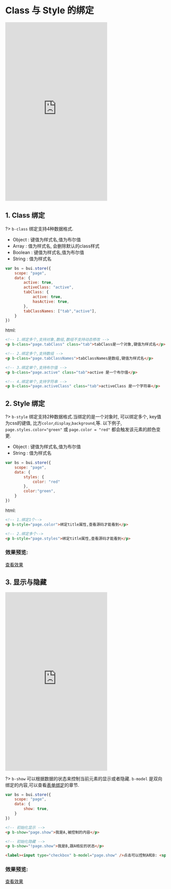 
# Class 与 Style 的绑定


<iframe width="320" height="560" src="http://www.easybui.com/demo/#pages/store/style" allowfullscreen="allowfullscreen" frameborder="0"></iframe>

## 1. Class 绑定 

?> `b-class` 绑定支持4种数据格式. 

- Object : 键值为样式名,值为布尔值
- Array : 值为样式名, 会删除默认的class样式
- Boolean : 键值为样式名,值为布尔值
- String : 值为样式名

```js
var bs = bui.store({
    scope: "page", 
    data: {
        active: true,
        activeClass: "active",
        tabClass: {
            active: true,
            hasActive: true,
        },
        tabClassNames: ["tab","active"],
    }
})


```

html:
```html
<!-- 1.绑定多个,支持对象,数组,数组不支持动态修改 -->
<p b-class="page.tabClass" class="tab">tabClass是一个对象,键值为样式名</p>

<!-- 2.绑定多个,支持数组 -->
<p b-class="page.tabClassNames">tabClassNames是数组,键值为样式名</p>

<!-- 3.绑定单个,支持布尔值 -->
<p b-class="page.active" class="tab">active 是一个布尔值</p>

<!-- 4.绑定单个,支持字符串 -->
<p b-class="page.activeClass" class="tab">activeClass 是一个字符串</p>

```
## 2. Style 绑定 

?> `b-style` 绑定支持2种数据格式.当绑定的是一个对象时, 可以绑定多个, key值为css的键值, 比方`color`,`display`,`background`,等. 以下例子, `page.styles.color="green"` 或 `page.color = "red"` 都会触发该元素的颜色变更.

- Object : 键值为样式名,值为布尔值
- String : 值为样式名

```js
var bs = bui.store({
    scope: "page", 
    data: {
        styles: {
            color: "red"
        },
        color:"green",
    }
})

```

html:
```html
<!-- 1.绑定1个-->
<p b-style="page.color">绑定title属性,查看源码才能看到</p>

<!-- 2.绑定多个-->
<p b-style="page.styles">绑定title属性,查看源码才能看到</p>

```


### 效果预览:

<a href="http://www.easybui.com/demo/index.html#pages/store/style" target="_blank">查看效果</a>


## 3. 显示与隐藏


<iframe width="320" height="560" src="http://www.easybui.com/demo/#pages/store/checkbox" allowfullscreen="allowfullscreen" frameborder="0"></iframe>

?> `b-show` 可以根据数据的状态来控制当前元素的显示或者隐藏. `b-model` 是双向绑定的内容,可以查看[表单绑定](store/form.md)的章节. 

```js
var bs = bui.store({
    scope: "page", 
    data: {
        show: true,
    }
})
```

```html
<!-- 初始化显示 -->
<p b-show="page.show">我是A,被控制的内容</p>

<!-- 初始化隐藏 -->
<p b-show="!page.show">我是B,跟A相反的状态</p>

<label><input type="checkbox" b-model="page.show" />点击可以控制A和B: <span b-text="page.show"></span></label>

```

### 效果预览:

<a href="http://www.easybui.com/demo/index.html#pages/store/checkbox" target="_blank">查看效果</a>
